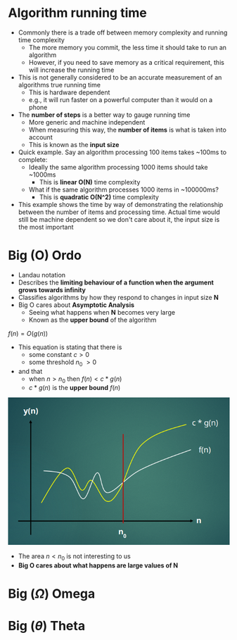 # Algorithm running time

- Commonly there is a trade off between memory complexity and running time complexity
  - The more memory you commit, the less time it should take to run an algorithm
  - However, if you need to save memory as a critical requirement, this will increase the running time
- This is not generally considered to be an accurate measurement of an algorithms true running time
  - This is hardware dependent
  - e.g., it will run faster on a powerful computer than it would on a phone
- The **number of steps** is a better way to gauge running time
  - More generic and machine independent
  - When measuring this way, the **number of items** is what is taken into account
  - This is known as the **input size**
- Quick example. Say an algorithm processing 100 items takes ~100ms to complete:
  - Ideally the same algorithm processing 1000 items should take ~1000ms
    - This is **linear O(N)** time complexity
  - What if the same algorithm processes 1000 items in ~100000ms?
    - This is **quadratic O(N^2)** time complexity
- This example shows the time by way of demonstrating the relationship between the number of items and processing time. Actual time would still be machine dependent so we don't care about it, the input size is the most important

# Big (O) Ordo

- Landau notation
- Describes the **limiting behaviour of a function when the argument grows towards infinity**
- Classifies algorithms by how they respond to changes in input size **N**
- Big O cares about **Asymptotic Analysis**
  - Seeing what happens when **N** becomes very large
  - Known as the **upper bound** of the algorithm

${f(n) = O(g(n))}$

- This equation is stating that there is
  - some constant ${c > 0}$
  - some threshold ${n}$<sub>0</sub> ${> 0}$
- and that
  - when ${n > n}$<sub>0</sub> then ${f(n)} < {c * g(n)}$
  - ${c * g(n)}$ is the **upper bound** ${f(n)}$

![image](./images/big_o_graph.png)

- The area ${n < n}$<sub>0</sub> is not interesting to us
- **Big O cares about what happens are large values of N**

# Big ($\Omega$) Omega

# Big ($\theta$) Theta
